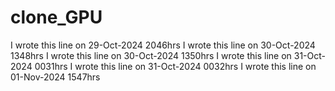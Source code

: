 # clone_GPU

I wrote this line on 29-Oct-2024 2046hrs
I wrote this line on 30-Oct-2024 1348hrs
I wrote this line on 30-Oct-2024 1350hrs
I wrote this line on 31-Oct-2024 0031hrs
I wrote this line on 31-Oct-2024 0032hrs
I wrote this line on 01-Nov-2024 1547hrs
